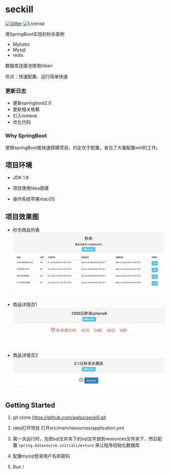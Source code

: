 # seckill


[![Gitter](https://img.shields.io/gitter/room/nwjs/nw.js.svg)](https://gitter.im/monigo-dev/project-seckill)
![License](https://img.shields.io/packagist/l/doctrine/orm.svg)

用SpringBoot实现的秒杀案例

- Mybatis
- Mysql
- redis

数据库连接池使用hikari

优点：快速配置、运行简单快速

### 更新日志

- 更新springboot2.0
- 更新相关依赖
- 引入lombok
- 优化代码

### Why SpringBoot

使用springBoot能快速搭建项目，约定优于配置，省去了大量配置xml的工作。


## 项目环境


- JDK 1.8

- 项目使用Idea搭建

- 操作系统苹果macOS


## 项目效果图


- 秒杀商品列表
![效果图](/demoImage/1.png)

- 商品详情页1
![效果图](/demoImage/2.png)

- 商品详情页2
![效果图](/demoImage/3.png)


## Getting Started

1. git clone https://github.com/awlsx/seckill.git

2. idea打开项目 打开src/main/resources/application.yml

3. 第一次运行时，先把sql文件夹下的sql文件放到resources文件夹下，然后配置 `spring.datasource.initialize=ture` 来让程序初始化数据库

4. 配置mysql登录用户名和密码

5. Run！





